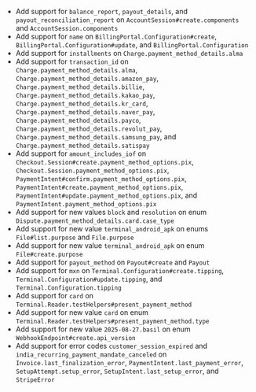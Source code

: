 * Add support for `balance_report`, `payout_details`, and `payout_reconciliation_report` on `AccountSession#create.components` and `AccountSession.components`
* Add support for `name` on `BillingPortal.Configuration#create`, `BillingPortal.Configuration#update`, and `BillingPortal.Configuration`
* Add support for `installments` on `Charge.payment_method_details.alma`
* Add support for `transaction_id` on `Charge.payment_method_details.alma`, `Charge.payment_method_details.amazon_pay`, `Charge.payment_method_details.billie`, `Charge.payment_method_details.kakao_pay`, `Charge.payment_method_details.kr_card`, `Charge.payment_method_details.naver_pay`, `Charge.payment_method_details.payco`, `Charge.payment_method_details.revolut_pay`, `Charge.payment_method_details.samsung_pay`, and `Charge.payment_method_details.satispay`
* Add support for `amount_includes_iof` on `Checkout.Session#create.payment_method_options.pix`, `Checkout.Session.payment_method_options.pix`, `PaymentIntent#confirm.payment_method_options.pix`, `PaymentIntent#create.payment_method_options.pix`, `PaymentIntent#update.payment_method_options.pix`, and `PaymentIntent.payment_method_options.pix`
* Add support for new values `block` and `resolution` on enum `Dispute.payment_method_details.card.case_type`
* Add support for new value `terminal_android_apk` on enums `File#list.purpose` and `File.purpose`
* Add support for new value `terminal_android_apk` on enum `File#create.purpose`
* Add support for `payout_method` on `Payout#create` and `Payout`
* Add support for `mxn` on `Terminal.Configuration#create.tipping`, `Terminal.Configuration#update.tipping`, and `Terminal.Configuration.tipping`
* Add support for `card` on `Terminal.Reader.testHelpers#present_payment_method`
* Add support for new value `card` on enum `Terminal.Reader.testHelpers#present_payment_method.type`
* Add support for new value `2025-08-27.basil` on enum `WebhookEndpoint#create.api_version`
* Add support for error codes `customer_session_expired` and `india_recurring_payment_mandate_canceled` on `Invoice.last_finalization_error`, `PaymentIntent.last_payment_error`, `SetupAttempt.setup_error`, `SetupIntent.last_setup_error`, and `StripeError`